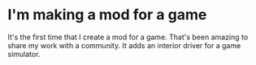 # I'm making a mod for a game

It's the first time that I create a mod for a game.
That's been amazing to share my work with a community. It adds an interior driver for a game simulator.
